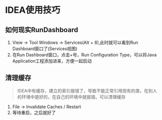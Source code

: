 # IDEA使用技巧

## 如何现实RunDashboard
1. View -> Tool Windows -> Services(Alt + 8),此时就可以看到Run Dashboard窗口了(Services视图)
2. 在Run Dashboard窗口，点击+号，Run Configuration Type，可以将Java Application工程添加进来，方便一起启动

## 清理缓存
> IDEA中有缓存，建立的索引报错了，导致不能正常引用现有的类，在别人的环境中是好的，在自己的环境中就报错。可以清理缓存
1. File -> Invalidate Caches / Restart
2. 等待重启，之后就好了